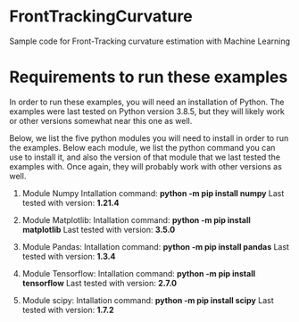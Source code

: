 # FrontTrackingCurvature
 Sample code for Front-Tracking curvature estimation with Machine Learning

# Requirements to run these examples
 In order to run these examples, you will need an installation of Python. The examples were last tested on Python version 3.8.5, but they will likely work or other versions somewhat near this one as well.

 Below, we list the five python modules you will need to install in order to run the examples. Below each module, we list the python command you can use to install it, and also the version of that module that we last tested the examples with. Once again, they will probably work with other versions as well.

 1. Module Numpy
	Intallation command: **python -m pip install numpy**
	Last tested with version: **1.21.4**

 2. Module Matplotlib:
 	Intallation command: **python -m pip install matplotlib**
 	Last tested with version: **3.5.0**

 

 3. Module Pandas: 
 	Intallation command: **python -m pip install pandas**
 	Last tested with version: **1.3.4**
 

 4. Module Tensorflow:
 	Intallation command: **python -m pip install tensorflow**
 	Last tested with version: **2.7.0**
 

 5. Module scipy: 
 	Intallation command: **python -m pip install scipy**
 	Last tested with version: **1.7.2**
 



